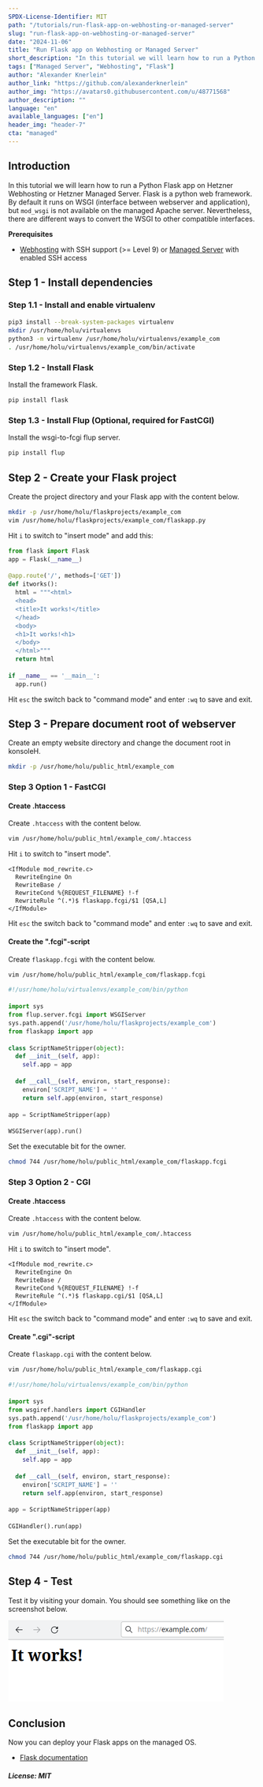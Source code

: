 ```yaml
---
SPDX-License-Identifier: MIT
path: "/tutorials/run-flask-app-on-webhosting-or-managed-server"
slug: "run-flask-app-on-webhosting-or-managed-server"
date: "2024-11-06"
title: "Run Flask app on Webhosting or Managed Server"
short_description: "In this tutorial we will learn how to run a Python Flask app on Webhosting or Managed Server"
tags: ["Managed Server", "Webhosting", "Flask"]
author: "Alexander Knerlein"
author_link: "https://github.com/alexanderknerlein"
author_img: "https://avatars0.githubusercontent.com/u/48771568"
author_description: ""
language: "en"
available_languages: ["en"]
header_img: "header-7"
cta: "managed"
---
```


## Introduction

In this tutorial we will learn how to run a Python Flask app on Hetzner Webhosting or Hetzner Managed Server. Flask is a python web framework. By default it runs on WSGI (interface between webserver and application), but `mod_wsgi` is not available on the managed Apache server. Nevertheless, there are different ways to convert the WSGI to other compatible interfaces.
 
**Prerequisites**

- [Webhosting](https://www.hetzner.com/webhosting?country=ot) with SSH support (>= Level 9) or [Managed Server](https://www.hetzner.com/managed-server?country=ot) with enabled SSH access

## Step 1 - Install dependencies

### Step 1.1 - Install and enable virtualenv 

```bash
pip3 install --break-system-packages virtualenv
mkdir /usr/home/holu/virtualenvs
python3 -m virtualenv /usr/home/holu/virtualenvs/example_com
. /usr/home/holu/virtualenvs/example_com/bin/activate
```

### Step 1.2 - Install Flask

Install the framework Flask.

```bash
pip install flask
```

### Step 1.3 - Install Flup (Optional, required for FastCGI)

Install the wsgi-to-fcgi flup server.

```bash
pip install flup
```

## Step 2 - Create your Flask project

Create the project directory and your Flask app with the content below.

```bash
mkdir -p /usr/home/holu/flaskprojects/example_com
vim /usr/home/holu/flaskprojects/example_com/flaskapp.py
```

Hit `i` to switch to "insert mode" and add this:

```python
from flask import Flask
app = Flask(__name__)

@app.route('/', methods=['GET'])
def itworks():
  html = """<html>
  <head>
  <title>It works!</title>
  </head>
  <body>
  <h1>It works!<h1>
  </body>
  </html>"""
  return html

if __name__ == '__main__':
  app.run()
```

Hit `esc` the switch back to "command mode" and enter `:wq` to save and exit.

## Step 3 - Prepare document root of webserver

Create an empty website directory and change the document root in konsoleH.

```bash
mkdir -p /usr/home/holu/public_html/example_com
```

### Step 3 Option 1 - FastCGI

#### Create .htaccess

Create `.htaccess` with the content below.

```bash
vim /usr/home/holu/public_html/example_com/.htaccess
```

Hit `i` to switch to "insert mode".

```apacheconf
<IfModule mod_rewrite.c>
  RewriteEngine On
  RewriteBase /
  RewriteCond %{REQUEST_FILENAME} !-f
  RewriteRule ^(.*)$ flaskapp.fcgi/$1 [QSA,L]
</IfModule>
```

Hit `esc` the switch back to "command mode" and enter `:wq` to save and exit.

#### Create the ".fcgi"-script

Create `flaskapp.fcgi` with the content below.

```bash
vim /usr/home/holu/public_html/example_com/flaskapp.fcgi
```

```python
#!/usr/home/holu/virtualenvs/example_com/bin/python

import sys
from flup.server.fcgi import WSGIServer
sys.path.append('/usr/home/holu/flaskprojects/example_com')
from flaskapp import app

class ScriptNameStripper(object):
  def __init__(self, app):
    self.app = app

  def __call__(self, environ, start_response):
    environ['SCRIPT_NAME'] = ''
    return self.app(environ, start_response)

app = ScriptNameStripper(app)

WSGIServer(app).run()
```

Set the executable bit for the owner.

```bash
chmod 744 /usr/home/holu/public_html/example_com/flaskapp.fcgi
```

### Step 3 Option 2 - CGI

#### Create .htaccess

Create `.htaccess` with the content below.

```bash
vim /usr/home/holu/public_html/example_com/.htaccess
```

Hit `i` to switch to "insert mode".

```apacheconf
<IfModule mod_rewrite.c>
  RewriteEngine On
  RewriteBase /
  RewriteCond %{REQUEST_FILENAME} !-f
  RewriteRule ^(.*)$ flaskapp.cgi/$1 [QSA,L]
</IfModule>
```

Hit `esc` the switch back to "command mode" and enter `:wq` to save and exit.

#### Create ".cgi"-script

Create `flaskapp.cgi` with the content below.

```bash
vim /usr/home/holu/public_html/example_com/flaskapp.cgi
```

```python
#!/usr/home/holu/virtualenvs/example_com/bin/python

import sys
from wsgiref.handlers import CGIHandler
sys.path.append('/usr/home/holu/flaskprojects/example_com')
from flaskapp import app

class ScriptNameStripper(object):
  def __init__(self, app):
    self.app = app

  def __call__(self, environ, start_response):
    environ['SCRIPT_NAME'] = ''
    return self.app(environ, start_response)

app = ScriptNameStripper(app)

CGIHandler().run(app)
```
Set the executable bit for the owner.

```bash
chmod 744 /usr/home/holu/public_html/example_com/flaskapp.cgi
```

## Step 4 - Test

Test it by visiting your domain. You should see something like on the screenshot below.

![Flask test](images/flasktest.png)

## Conclusion

Now you can deploy your Flask apps on the managed OS.

- [Flask documentation](https://flask.palletsprojects.com)

##### License: MIT

<!--

Contributor's Certificate of Origin

By making a contribution to this project, I certify that:

(a) The contribution was created in whole or in part by me and I have
    the right to submit it under the license indicated in the file; or

(b) The contribution is based upon previous work that, to the best of my
    knowledge, is covered under an appropriate license and I have the
    right under that license to submit that work with modifications,
    whether created in whole or in part by me, under the same license
    (unless I am permitted to submit under a different license), as
    indicated in the file; or

(c) The contribution was provided directly to me by some other person
    who certified (a), (b) or (c) and I have not modified it.

(d) I understand and agree that this project and the contribution are
    public and that a record of the contribution (including all personal
    information I submit with it, including my sign-off) is maintained
    indefinitely and may be redistributed consistent with this project
    or the license(s) involved.

Signed-off-by: [Alexander Knerlein alexanderknerlein@outlook.de]

-->
